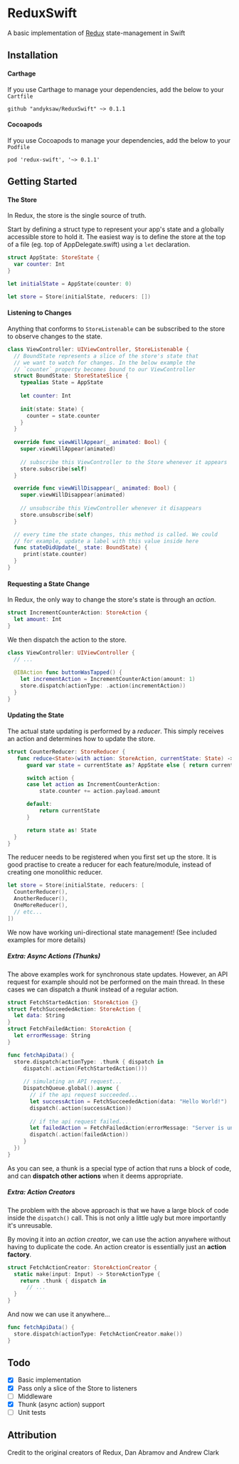 # ReduxSwift
A basic implementation of [Redux](https://redux.js.org/) state-management in Swift

## Installation
#### Carthage
If you use Carthage to manage your dependencies, add the below to your `Cartfile`
```
github "andyksaw/ReduxSwift" ~> 0.1.1
```

#### Cocoapods
If you use Cocoapods to manage your dependencies, add the below to your `Podfile`
```
pod 'redux-swift', '~> 0.1.1'
```

## Getting Started

#### The Store
In Redux, the store is the single source of truth. 

Start by defining a struct type to represent your app's state and a globally accessible store to hold it. The easiest way is to define the store at the top of a file (eg. top of AppDelegate.swift) using a `let` declaration.

```Swift
struct AppState: StoreState {
  var counter: Int
}

let initialState = AppState(counter: 0)

let store = Store(initialState, reducers: [])
```

#### Listening to Changes
Anything that conforms to `StoreListenable` can be subscribed to the store to observe changes to the state.

```Swift
class ViewController: UIViewController, StoreListenable {
  // BoundState represents a slice of the store's state that
  // we want to watch for changes. In the below example the
  // `counter` property becomes bound to our ViewController
  struct BoundState: StoreStateSlice {
    typealias State = AppState
    
    let counter: Int
    
    init(state: State) {
      counter = state.counter
    }
  }
  
  override func viewWillAppear(_ animated: Bool) {
    super.viewWillAppear(animated)
    
    // subscribe this ViewController to the Store whenever it appears
    store.subscribe(self)
  }

  override func viewWillDisappear(_ animated: Bool) {
    super.viewWillDisappear(animated)
    
    // unsubscribe this ViewController whenever it disappears
    store.unsubscribe(self)
  }

  // every time the state changes, this method is called. We could
  // for example, update a label with this value inside here
  func stateDidUpdate(_ state: BoundState) {
     print(state.counter)
  }
}
```

#### Requesting a State Change
In Redux, the only way to change the store's state is through an *action*.

```Swift
struct IncrementCounterAction: StoreAction {
  let amount: Int
}
```

We then dispatch the action to the store.
```Swift
class ViewController: UIViewController {
  // ...
  
  @IBAction func buttonWasTapped() {
    let incrementAction = IncrementCounterAction(amount: 1)
    store.dispatch(actionType: .action(incrementAction))
  }
}
```

#### Updating the State
The actual state updating is performed by a *reducer*. This simply receives an action and determines how to update the store.

```Swift
struct CounterReducer: StoreReducer {
   func reduce<State>(with action: StoreAction, currentState: State) -> State where State : StoreState {
      guard var state = currentState as? AppState else { return currentState }

      switch action {
      case let action as IncrementCounterAction:
          state.counter += action.payload.amount

      default:
          return currentState
      }

      return state as! State
  }
}
```

The reducer needs to be registered when you first set up the store. It is good practise to create a reducer for each feature/module, instead of creating one monolithic reducer.
```Swift
let store = Store(initialState, reducers: [
  CounterReducer(),
  AnotherReducer(),
  OneMoreReducer(),
  // etc...
])
```

We now have working uni-directional state management!
(See included examples for more details)


##### Extra: Async Actions (Thunks)
The above examples work for synchronous state updates. However, an API request for example should not be performed on the main thread. In these cases we can dispatch a *thunk* instead of a regular action.

```Swift
struct FetchStartedAction: StoreAction {}
struct FetchSucceededAction: StoreAction {
  let data: String
}
struct FetchFailedAction: StoreAction {
  let errorMessage: String
}

func fetchApiData() {
  store.dispatch(actionType: .thunk { dispatch in
     dispatch(.action(FetchStartedAction()))
  
     // simulating an API request...
     DispatchQueue.global().async {
       // if the api request succeeded...
       let successAction = FetchSucceededAction(data: "Hello World!")
       dispatch(.action(successAction))
       
       // if the api request failed...
       let failedAction = FetchFailedAction(errorMessage: "Server is unavailable")
       dispatch(.action(failedAction))
     }
  })
}
```

As you can see, a thunk is a special type of action that runs a block of code, and can **dispatch other actions** when it deems appropriate.

##### Extra: Action Creators
The problem with the above approach is that we have a large block of code inside the `dispatch()` call. This is not only a little ugly but more importantly it's unreusable.

By moving it into an *action creator*, we can use the action anywhere without having to duplicate the code. An action creator is essentially just an **action factory**.

```Swift
struct FetchActionCreator: StoreActionCreator {
  static make(input: Input) -> StoreActionType {
    return .thunk { dispatch in
      // ...
  }
}
```

And now we can use it anywhere...
```Swift
func fetchApiData() {
  store.dispatch(actionType: FetchActionCreator.make())
}
```

## Todo
- [x] Basic implementation
- [x] Pass only a slice of the Store to listeners
- [ ] Middleware
- [x] Thunk (async action) support
- [ ] Unit tests

## Attribution
Credit to the original creators of Redux, Dan Abramov and Andrew Clark
